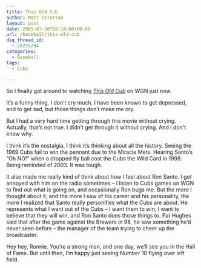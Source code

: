 ```yaml
---
title: This Old Cub
author: Matt Stratton
layout: post
date: 2005-07-30T20:14:00+00:00
url: /baseball/this-old-cub
dsq_thread_id:
  - 28255294
categories:
  - Baseball
tags:
  - Cubs

---
```

So I finally got around to watching [_This Old Cub_][1] on WGN just now.

It&#8217;s a funny thing. I don&#8217;t cry much. I have been known to get depressed, and to get sad, but those things don&#8217;t make me cry.

But I had a very hard time getting through this movie without crying. Actually, that&#8217;s not true. I didn&#8217;t get through it without crying. And I don&#8217;t know why.

I think it&#8217;s the nostalgia. I think it&#8217;s thinking about all the history. Seeing the 1969 Cubs fail to win the pennant due to the Miracle Mets. Hearing Santo&#8217;s &#8220;Oh NO!&#8221; when a dropped fly ball cost the Cubs the Wild Card in 1998. Being reminded of 2003. It was tough.

It also made me really kind of think about how I feel about Ron Santo. I get annoyed with him on the radio sometimes &#8211; I listen to Cubs games on WGN to find out what is going on, and occasionally Ron bugs me. But the more I thought about it, and the more I saw of his career and his personality, the more I realized that Santo really personifies what the Cubs are about. He represents what I want out of the Cubs &#8211; I want them to win, I want to believe that they will win, and Ron Santo does those things to. Pat Hughes said that after the game against the Brewers in 98, he saw something he&#8217;d never seen before &#8211; the manager of the team trying to cheer up the broadcaster.

Hey hey, Ronnie. You&#8217;re a strong man, and one day, we&#8217;ll see you in the Hall of Fame. But until then, I&#8217;m happy just seeing Number 10 flying over left field.

 [1]: https://www.thisoldcub.com/